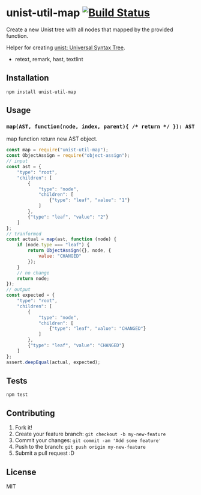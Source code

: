 # unist-util-map [![Build Status](https://travis-ci.org/syntax-tree/unist-util-map.svg?branch=master)](https://travis-ci.org/syntax-tree/unist-util-map)

Create a new Unist tree with all nodes that mapped by the provided function.

Helper for creating [unist: Universal Syntax Tree](https://github.com/wooorm/unist "wooorm/unist: Universal Syntax Tree").

- retext, remark, hast, textlint

## Installation

    npm install unist-util-map

## Usage

### `map(AST, function(node, index, parent){ /* return */ }): AST`

map function return new AST object.

```js
const map = require("unist-util-map");
const ObjectAssign = require("object-assign");
// input
const ast = {
    "type": "root",
    "children": [
        {
            "type": "node",
            "children": [
                {"type": "leaf", "value": "1"}
            ]
        },
        {"type": "leaf", "value": "2"}
    ]
};
// tranformed
const actual = map(ast, function (node) {
    if (node.type === "leaf") {
        return ObjectAssign({}, node, {
            value: "CHANGED"
        });
    }
    // no change
    return node;
});
// output
const expected = {
    "type": "root",
    "children": [
        {
            "type": "node",
            "children": [
                {"type": "leaf", "value": "CHANGED"}
            ]
        },
        {"type": "leaf", "value": "CHANGED"}
    ]
};
assert.deepEqual(actual, expected);
```

## Tests

    npm test

## Contributing

1. Fork it!
2. Create your feature branch: `git checkout -b my-new-feature`
3. Commit your changes: `git commit -am 'Add some feature'`
4. Push to the branch: `git push origin my-new-feature`
5. Submit a pull request :D

## License

MIT